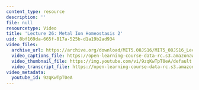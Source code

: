 ```yaml
---
content_type: resource
description: ''
file: null
resourcetype: Video
title: 'Lecture 26: Metal Ion Homeostasis 2'
uid: 8bf169da-665f-817a-525b-d1a19b2ad934
video_files:
  archive_url: https://archive.org/download/MIT5.08JS16/MIT5_08JS16_Lecture_26_300k.mp4
  video_captions_file: https://open-learning-course-data-rc.s3.amazonaws.com/5-08j-biological-chemistry-ii-spring-2016/347ae20475a95f58923d7d2976a6a72d_9zqKwTpT0eA.vtt
  video_thumbnail_file: https://img.youtube.com/vi/9zqKwTpT0eA/default.jpg
  video_transcript_file: https://open-learning-course-data-rc.s3.amazonaws.com/5-08j-biological-chemistry-ii-spring-2016/28215c76125f6150749958516078dead_9zqKwTpT0eA.pdf
video_metadata:
  youtube_id: 9zqKwTpT0eA
---
```

